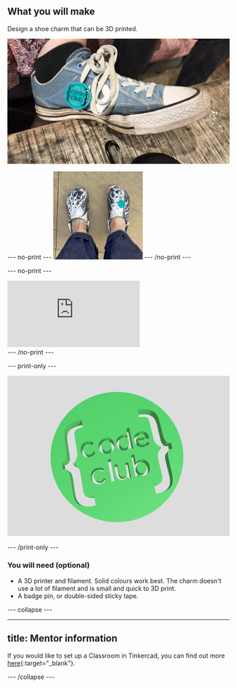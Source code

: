 ## What you will make

Design a shoe charm that can be 3D printed.

![A shoe charm fitted through the hole of shoe](images/shoe-charm.jpg)

--- no-print ---
![Someone wiggling their feet in shoes with a shoe charm](images/shoe-charm.gif)
--- /no-print ---

--- no-print ---
<div class="responsive-embed responsive-embed--video">
  <iframe class="responsive-embed__iframe" src="https://sketchfab.com/models/a33fbed6960f4895b1a10bdbe797460e/embed" frameborder="0" allowvr allowfullscreen mozallowfullscreen="true" webkitallowfullscreen="true"></iframe>
</div>
--- /no-print ---

--- print-only ---

![A 3D render of a green Code Club charm](images/final-charm.png)

--- /print-only ---

### You will need (optional)

+ A 3D printer and filament. Solid colours work best. The charm doesn't use a lot of filament and is small and quick to 3D print. 
+ A badge pin, or double-sided sticky tape.

--- collapse ---

---
title: Mentor information
---
If you would like to set up a Classroom in Tinkercad, you can find out more [here](https://www.tinkercad.com/classrooms-resources){:target="_blank"}.

--- /collapse ---
